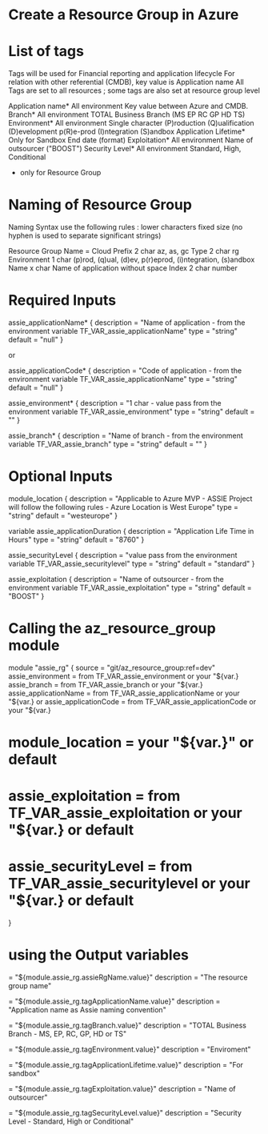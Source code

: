 # Create a Resource Group in Azure

# List of tags

Tags will be used for Financial reporting and application lifecycle
For relation with other referential (CMDB), key value is Application name
All Tags are set to all resources ; some tags are also set at resource group level

Application name*        All environment     Key value between Azure and CMDB.
Branch*                  All environment     TOTAL Business Branch (MS EP RC GP HD TS)
Environment*             All environment     Single character (P)roduction (Q)ualification (D)evelopment p(R)e-prod (I)ntegration (S)andbox
Application Lifetime*    Only for Sandbox    End date (format)
Exploitation*            All environment     Name of outsourcer ("BOOST")
Security Level*          All environment     Standard, High, Conditional
* only for Resource Group

# Naming of Resource Group
Naming Syntax use the following rules :
    lower characters
    fixed size (no hyphen is used to separate significant strings)

Resource Group Name = 
    Cloud Prefix    2 char  az, as, gc
    Type            2 char  rg
    Environment     1 char  (p)rod, (q)ual, (d)ev, p(r)eprod, (i)ntegration, (s)andbox
    Name            x char  Name of application without space
    Index           2 char  number

# Required Inputs

assie_applicationName* {
    description = "Name of application - from the environment variable TF_VAR_assie_applicationName"
    type        = "string"
    default     = "null"
}

or

assie_applicationCode* {
    description = "Code of application - from the environment variable TF_VAR_assie_applicationName"
    type        = "string"
    default     = "null"
}

assie_environment* {
    description = "1 char - value pass from the environment variable TF_VAR_assie_environment"
    type        = "string"
    default     = ""
}

assie_branch* {
    description = "Name of branch - from the environment variable TF_VAR_assie_branch"
    type        = "string"
    default     = ""
}

# Optional Inputs
module_location {
    description = "Applicable to Azure MVP - ASSIE Project will follow the following rules - Azure Location is West Europe"
    type        = "string"
    default     = "westeurope"
}

variable assie_applicationDuration {
    description = "Application Life Time in Hours"
    type        = "string"
    default     = "8760"
}

assie_securityLevel {
    description = "value pass from the environment variable TF_VAR_assie_securitylevel"
    type        = "string"
    default     = "standard"
}

assie_exploitation {
    description = "Name of outsourcer - from the environment variable TF_VAR_assie_exploitation"
    type        = "string"
    default     = "BOOST"
}

# Calling the az_resource_group module
module "assie_rg" {
  source                = "git/az_resource_group:ref=dev"
  assie_environment     = from TF_VAR_assie_environment or your "${var.}
  assie_branch          = from TF_VAR_assie_branch or your "${var.}
  assie_applicationName = from TF_VAR_assie_applicationName or your "${var.}
or
  assie_applicationCode = from TF_VAR_assie_applicationCode or your "${var.}

  # module_location     = your "${var.}" or default
  # assie_exploitation  = from TF_VAR_assie_exploitation or your "${var.} or default
  # assie_securityLevel = from TF_VAR_assie_securitylevel or your "${var.} or default
}

# using the Output variables
= "${module.assie_rg.assieRgName.value}"
  description = "The resource group name"

= "${module.assie_rg.tagApplicationName.value}"
  description = "Application name as Assie naming convention"

= "${module.assie_rg.tagBranch.value}"
  description = "TOTAL Business Branch - MS, EP, RC, GP, HD or TS"

= "${module.assie_rg.tagEnvironment.value}"
  description = "Enviroment"

= "${module.assie_rg.tagApplicationLifetime.value}"
  description = "For sandbox"

= "${module.assie_rg.tagExploitation.value}"
  description = "Name of outsourcer"

= "${module.assie_rg.tagSecurityLevel.value}"
  description = "Security Level - Standard, High or Conditional"

